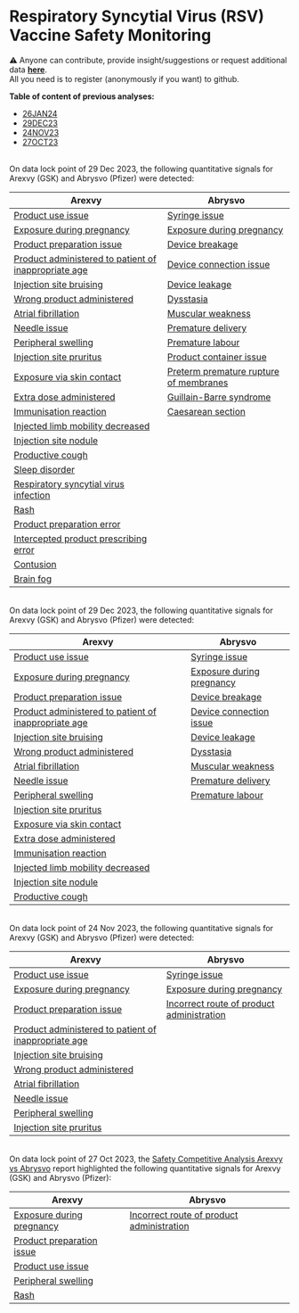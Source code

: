 # Respiratory Syncytial Virus (RSV) Vaccine Safety Monitoring

⚠️ Anyone can contribute, provide insight/suggestions or request additional data [**here**](https://github.com/ospv/RSV/discussions).  
All you need is to register (anonymously if you want) to github. 

**Table of content of previous analyses:**
- [26JAN24](#26JAN24)
- [29DEC23](#29DEC23)
- [24NOV23](#24NOV23)
- [27OCT23](#27OCT23)

<a id="29DEC23"></a>  
On data lock point of 29 Dec 2023, the following quantitative signals for Arexvy (GSK) and Abrysvo (Pfizer) were detected:  

| Arexvy | Abrysvo |
|--------|---------|
| [Product use issue](https://ospv.github.io/RSV/2024_01_26%20-%20RSV%20(AREXVY)%20-%20Product%20use%20issue.html) | [Syringe issue](https://ospv.github.io/RSV/2024_01_26%20-%20Syringe%20issue%20post%20RSV%20(ABRYSVO).html) |
| [Exposure during pregnancy](https://ospv.github.io/RSV/2024_01_26%20-%20RSV%20(AREXVY)%20-%20Exposure%20during%20pregnancy.html) | [Exposure during pregnancy](https://ospv.github.io/RSV/2024_01_26%20-%20Exposure%20during%20pregnancy%20post%20RSV%20(ABRYSVO).html) |
| [Product preparation issue](https://ospv.github.io/RSV/2024_01_26%20-%20RSV%20(AREXVY)%20-%20Product%20preparation%20issue.html) | [Device breakage](https://ospv.github.io/RSV/2024_01_26%20-%20RSV%20(ABRYSVO)%20-%20Device%20breakage.html) |
| [Product administered to patient of inappropriate age](https://ospv.github.io/RSV/2024_01_26%20-%20RSV%20(AREXVY)%20-%20Product%20administered%20to%20patient%20of%20inappropriate%20age.html) | [Device connection issue](https://ospv.github.io/RSV/2024_01_26%20-%20Device%20connection%20issue%20post%20RSV%20(ABRYSVO).html) |
| [Injection site bruising](https://ospv.github.io/RSV/2024_01_26%20-%20RSV%20(AREXVY)%20-%20Injection%20site%20bruising.html) | [Device leakage](https://ospv.github.io/RSV/2024_01_26%20-%20Device%20leakage%20post%20RSV%20(ABRYSVO).html) |
| [Wrong product administered](https://ospv.github.io/RSV/2024_01_26%20-%20RSV%20(AREXVY)%20-%20Wrong%20product%20administered.html) | [Dysstasia](https://ospv.github.io/RSV/2024_01_26%20-%20Dysstasia%20post%20RSV%20(ABRYSVO).html) |
| [Atrial fibrillation](https://ospv.github.io/RSV/2024_01_26%20-%20RSV%20(AREXVY)%20-%20Atrial%20fibrillation.html) | [Muscular weakness](https://ospv.github.io/RSV/2024_01_26%20-%20Muscular%20weakness%20post%20RSV%20(ABRYSVO).html) |
| [Needle issue](https://ospv.github.io/RSV/2024_01_26%20-%20RSV%20(AREXVY)%20-%20Needle%20issue.html) | [Premature delivery](https://ospv.github.io/RSV/2024_01_26%20-%20Premature%20delivery%20post%20RSV%20(ABRYSVO).html) |
| [Peripheral swelling](https://ospv.github.io/RSV/2024_01_26%20-%20RSV%20(AREXVY)%20-%20Peripheral%20swelling.html) | [Premature labour](https://ospv.github.io/RSV/2024_01_26%20-%20Premature%20labour%20post%20RSV%20(ABRYSVO).html) |
| [Injection site pruritus](https://ospv.github.io/RSV/2024_01_26%20-%20RSV%20(AREXVY)%20-%20Injection%20site%20pruritus.html) | [Product container issue](https://ospv.github.io/RSV/2024_01_26%20-%20Product%20container%20issue%20post%20RSV%20(AREXVY).html) |   
| [Exposure via skin contact](https://ospv.github.io/RSV/2024_01_26%20-%20RSV%20(AREXVY)%20-%20Exposure%20via%20skin%20contact.html) | [Preterm premature rupture of membranes](https://ospv.github.io/RSV/2024_01_26%20-%20Preterm%20premature%20rupture%20of%20membranes%20post%20RSV%20(AREXVY).html) | 
| [Extra dose administered](https://ospv.github.io/RSV/2024_01_26%20-%20RSV%20(AREXVY)%20-%20Extra%20dose%20administered.html) | [Guillain-Barre syndrome](https://ospv.github.io/RSV/2024_01_26%20-%20Guillain-Barre%20syndrome%20post%20RSV%20(AREXVY).html) |
| [Immunisation reaction](https://ospv.github.io/RSV/2024_01_26%20-%20RSV%20(AREXVY)%20-%20Immunisation%20reaction.html) | [Caesarean section](https://ospv.github.io/RSV/2024_01_26%20-%20Caesarean%20section%20post%20RSV%20(ABRYSVO).html) |
| [Injected limb mobility decreased](https://ospv.github.io/RSV/2024_01_26%20-%20RSV%20(AREXVY)%20-%20Injected%20limb%20mobility%20decreased.html) | |
| [Injection site nodule](https://ospv.github.io/RSV/2024_01_26%20-%20RSV%20(AREXVY)%20-%20Injection%20site%20nodule.html) | |
| [Productive cough](https://ospv.github.io/RSV/2024_01_26%20-%20RSV%20(AREXVY)%20-%20Productive%20cough.html) | |
| [Sleep disorder](https://ospv.github.io/RSV/2024_01_26%20-%20RSV%20(AREXVY)%20-%20Sleep%20disorder.html) | |
| [Respiratory syncytial virus infection](https://ospv.github.io/RSV/2024_01_26%20-%20RSV%20(AREXVY)%20-%20Respiratory%20syncytial%20virus%20infection.html) | |
| [Rash](https://ospv.github.io/RSV/2024_01_26%20-%20RSV%20(AREXVY)%20-%20Rash.html) | |
| [Product preparation error](https://ospv.github.io/RSV/2024_01_26%20-%20RSV%20(AREXVY)%20-%20Product%20preparation%20error.html) | |
| [Intercepted product prescribing error](https://ospv.github.io/RSV/2024_01_26%20-%20RSV%20(AREXVY)%20-%20Intercepted%20product%20prescribing%20error.html) | |
| [Contusion](https://ospv.github.io/RSV/2024_01_26%20-%20RSV%20(AREXVY)%20-%20Contusion.html) | |
| [Brain fog](https://ospv.github.io/RSV/2024_01_26%20-%20RSV%20(AREXVY)%20-%20Brain%20fog.html) | |

<a id="29DEC23"></a>  
On data lock point of 29 Dec 2023, the following quantitative signals for Arexvy (GSK) and Abrysvo (Pfizer) were detected:  

| Arexvy | Abrysvo |
|--------|---------|
| [Product use issue](https://ospv.github.io/RSV/2023_12_29%20-%20Product%20use%20issue%20post%20RSV%20(AREXVY).html) | [Syringe issue](https://ospv.github.io/RSV/2023_12_29%20-%20Syringe%20issue%20post%20RSV%20(ABRYSVO).html) |
| [Exposure during pregnancy](https://ospv.github.io/RSV/2023_12_29%20-%20Exposure%20during%20pregnancy%20post%20RSV%20(AREXVY).html) | [Exposure during pregnancy](https://ospv.github.io/RSV/2023_12_29%20-%20Exposure%20during%20pregnancy%20post%20RSV%20(ABRYSVO).html) |
| [Product preparation issue](https://ospv.github.io/RSV/2023_12_29%20-%20Product%20preparation%20issue%20post%20RSV%20(AREXVY).html) | [Device breakage](https://ospv.github.io/RSV/2023_12_29%20-%20RSV%20(ABRYSVO)%20-%20Device%20breakage.html) |
| [Product administered to patient of inappropriate age](https://ospv.github.io/RSV/2023_12_29%20-%20Product%20administered%20to%20patient%20of%20inappropriate%20age%20post%20RSV%20(AREXVY).html) | [Device connection issue](https://ospv.github.io/RSV/2023_12_29%20-%20Device%20connection%20issue%20post%20RSV%20(ABRYSVO).html) |
| [Injection site bruising](https://ospv.github.io/RSV/2023_12_29%20-%20Injection%20site%20bruising%20post%20RSV%20(AREXVY).html) | [Device leakage](https://ospv.github.io/RSV/2023_12_29%20-%20Device%20leakage%20post%20RSV%20(ABRYSVO).html) |
| [Wrong product administered](https://ospv.github.io/RSV/2023_12_29%20-%20Wrong%20product%20administered%20post%20RSV%20(AREXVY).html) | [Dysstasia](https://ospv.github.io/RSV/2023_12_29%20-%20Dysstasia%20post%20RSV%20(ABRYSVO).html) |
| [Atrial fibrillation](https://ospv.github.io/RSV/2023_12_29%20-%20Atrial%20fibrillation%20post%20RSV%20(AREXVY).html) | [Muscular weakness](https://ospv.github.io/RSV/2023_12_29%20-%20Muscular%20weakness%20post%20RSV%20(ABRYSVO).html) |
| [Needle issue](https://ospv.github.io/RSV/2023_12_29%20-%20Needle%20issue%20post%20RSV%20(AREXVY).html) | [Premature delivery](https://ospv.github.io/RSV/2023_12_29%20-%20Premature%20delivery%20post%20RSV%20(ABRYSVO).html) |
| [Peripheral swelling](https://ospv.github.io/RSV/2023_12_29%20-%20Peripheral%20swelling%20post%20RSV%20(AREXVY).html) | [Premature labour](https://ospv.github.io/RSV/2023_12_29%20-%20Premature%20labour%20post%20RSV%20(ABRYSVO).html) |
| [Injection site pruritus](https://ospv.github.io/RSV/2023_12_29%20-%20Injection%20site%20pruritus%20post%20RSV%20(AREXVY).html) | |   
| [Exposure via skin contact](https://ospv.github.io/RSV/2023_12_29%20-%20Exposure%20via%20skin%20contact%20post%20RSV%20(AREXVY).html) | | 
| [Extra dose administered](https://ospv.github.io/RSV/2023_12_29%20-%20Extra%20dose%20administered%20post%20RSV%20(AREXVY).html) | |
| [Immunisation reaction](https://ospv.github.io/RSV/2023_12_29%20-%20Immunisation%20reaction%20post%20RSV%20(AREXVY).html) | |
| [Injected limb mobility decreased](https://ospv.github.io/RSV/2023_12_29%20-%20Injected%20limb%20mobility%20decreased%20post%20RSV%20(AREXVY).html) | |
| [Injection site nodule](https://ospv.github.io/RSV/2023_12_29%20-%20Injection%20site%20nodule%20post%20RSV%20(AREXVY).html) | |
| [Productive cough](https://ospv.github.io/RSV/2023_12_29%20-%20Productive%20cough%20post%20RSV%20(AREXVY).html) | |

<a id="24NOV23"></a>  
On data lock point of 24 Nov 2023, the following quantitative signals for Arexvy (GSK) and Abrysvo (Pfizer) were detected:  

| Arexvy | Abrysvo |
|--------|---------|
| [Product use issue](https://ospv.github.io/RSV/2023_11_24%20-%20Product%20use%20issue%20post%20RSV%20(AREXVY).html) | [Syringe issue](https://ospv.github.io/RSV/2023_11_24%20-%20Syringe%20issue%20post%20RSV%20(ABRYSVO).html) |
| [Exposure during pregnancy](https://ospv.github.io/RSV/2023_11_24%20-%20Exposure%20during%20pregnancy%20post%20RSV%20(AREXVY).html) | [Exposure during pregnancy](https://ospv.github.io/RSV/2023_11_24%20-%20Exposure%20during%20pregnancy%20post%20RSV%20(ABRYSVO).html) |
| [Product preparation issue](https://ospv.github.io/RSV/2023_11_24%20-%20Product%20preparation%20issue%20post%20RSV%20(AREXVY).html) | [Incorrect route of product administration](https://ospv.github.io/RSV/2023_11_24%20-%20Incorrect%20route%20of%20product%20administration%20post%20RSV%20(AREXVY).html) |
| [Product administered to patient of inappropriate age](https://ospv.github.io/RSV/2023_11_24%20-%20Product%20administered%20to%20patient%20of%20inappropriate%20age%20post%20RSV%20(AREXVY).html) | |
| [Injection site bruising](https://ospv.github.io/RSV/2023_11_24%20-%20Injection%20site%20bruising%20post%20RSV%20(AREXVY).html) | |
| [Wrong product administered](https://ospv.github.io/RSV/2023_11_24%20-%20Wrong%20product%20administered%20post%20RSV%20(AREXVY).html) | |
| [Atrial fibrillation](https://ospv.github.io/RSV/2023_11_24%20-%20Atrial%20fibrillation%20post%20RSV%20(AREXVY).html) | |
| [Needle issue](https://ospv.github.io/RSV/2023_11_24%20-%20Needle%20issue%20post%20RSV%20(AREXVY).html) | |
| [Peripheral swelling](https://ospv.github.io/RSV/2023_11_24%20-%20Peripheral%20swelling%20post%20RSV%20(AREXVY).html) | |
| [Injection site pruritus](https://ospv.github.io/RSV/2023_11_24%20-%20Injection%20site%20pruritus%20post%20RSV%20(AREXVY).html) | |

<a id="27OCT23"></a>  
On data lock point of 27 Oct 2023, the [Safety Competitive Analysis Arexvy vs Abrysvo](https://ospv.github.io/RSV/2023_10_27%20-%20Safety%20Competitive%20Analysis%20-%20Arexvy%20vs%20Abrysvo.html) report highlighted the following quantitative signals for Arexvy (GSK) and Abrysvo (Pfizer):  

| Arexvy | Abrysvo |
|--------|---------|
| [Exposure during pregnancy](https://ospv.github.io/RSV/2023_10_27_SignalEval_Pregnancy_exposure.html) | [Incorrect route of product administration](https://ospv.github.io/RSV/2023_10_27%20-%20Incorrect%20route%20of%20product%20administration%20post%20Abrysvo.html) |
| [Product preparation issue](https://ospv.github.io/RSV/2023_10_27%20-%20Product%20preparation%20issue%20post%20Arexvy.html) | |
| [Product use issue](https://ospv.github.io/RSV/2023_10_27%20-%20Product%20use%20issue%20post%20Arexvy.html) | |
| [Peripheral swelling](https://ospv.github.io/RSV/2023_10_27%20-%20Peripheral%20swelling%20post%20Arexvy.html) |
| [Rash](https://ospv.github.io/RSV/2023_10_27%20-%20Rash%20post%20Arexvy.html) |
 

